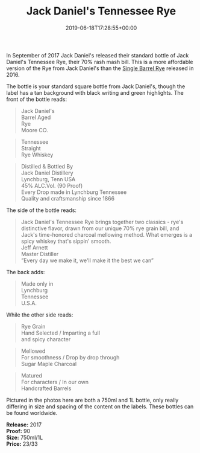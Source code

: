 ﻿---
layout: post
title: Jack Daniel's Tennessee Rye
date: '2019-06-18T17:28:55+00:00'
permalink: JackDanielsTennesseeRye
image:
  feature: 17/JackDanielsRye1L-1.jpg
description: A collector's guide to the Jack Daniel's Tennessee Rye
gallery:
  JackDanielsTennesseeRye:
  - image_path: 17/JackDanielsRye1L-1.jpg
    image-caption: Jack Daniel's Tennessee Rye 1 Liter
    image-copyright: © CollectorOfJack.com
  - image_path: 17/JackDanielsRye1L-2.jpg
    image-caption: Jack Daniel's Tennessee Rye 1 Liter
    image-copyright: © CollectorOfJack.com
  - image_path: 17/JackDanielsRye1L-3.jpg
    image-caption: Jack Daniel's Tennessee Rye 1 Liter
    image-copyright: © CollectorOfJack.com
  - image_path: 17/JackDanielsRye1L-4.jpg
    image-caption: Jack Daniel's Tennessee Rye 1 Liter
    image-copyright: © CollectorOfJack.com
  - image_path: 17/JackDanielsRye1L-5.jpg
    image-caption: Jack Daniel's Tennessee Rye 1 Liter
    image-copyright: © CollectorOfJack.com
  - image_path: 17/JackDanielsRye1L-6.jpg
    image-caption: Jack Daniel's Tennessee Rye 1 Liter
    image-copyright: © CollectorOfJack.com
  - image_path: 17/JackDanielsRye750-1.jpg
    image-caption: Jack Daniel's Tennessee Rye
    image-copyright: © CollectorOfJack.com
  - image_path: 17/JackDanielsRye750-2.jpg
    image-caption: Jack Daniel's Tennessee Rye
    image-copyright: © CollectorOfJack.com
  - image_path: 17/JackDanielsRye750-3.jpg
    image-caption: Jack Daniel's Tennessee Rye
    image-copyright: © CollectorOfJack.com
  - image_path: 17/JackDanielsRye750-4.jpg
    image-caption: Jack Daniel's Tennessee Rye
    image-copyright: © CollectorOfJack.com
---
In September of 2017 Jack Daniel's released their standard bottle of Jack Daniel's Tennessee Rye, their 70% rash mash bill. This is a more affordable version of the Rye from Jack Daniel's than the [Single Barrel Rye](/JackDanielsSingleBarrelRye) released in 2016.   

  
The bottle is your standard square bottle from Jack Daniel's, though the label has a tan background with black writing and green highlights. The front of the bottle reads:  
> Jack Daniel's     
> Barrel Aged   
> Rye  
> Moore CO.  


> Tennessee   
> Straight   
> Rye Whiskey  

> Distilled &amp; Bottled By  
> Jack Daniel Distillery  
> Lynchburg, Tenn USA  
> 45% ALC.Vol. (90 Proof)  
> Every Drop made in Lynchburg Tennessee  
> Quality and craftsmanship since 1866
  
The side of the bottle reads:  

> Jack Daniel's Tennessee Rye brings together two classics - rye's distinctive flavor, drawn from our unique 70% rye grain bill, and Jack's time-honored charcoal mellowing method. What emerges is a spicy whiskey that's sippin' smooth.   
> Jeff Arnett  
> Master Distiller  
> ”Every day we make it, we'll make it the best we can”  

  
The back adds:  

> Made only in   
> Lynchburg  
> Tennessee  
> U.S.A.  

  
While the other side reads:  
> Rye Grain  
> Hand Selected / Imparting a full  
> and spicy character  

> Mellowed  
> For smoothness / Drop by drop through  
> Sugar Maple Charcoal  
   
> Matured  
> For characters / In our own  
> Handcrafted Barrels  
  
Pictured in the photos here are both a 750ml and 1L bottle, only really differing in size and spacing of the content on the labels. These bottles can be found worldwide.  

**Release:** 2017  
**Proof:** 90  
**Size:** 750ml/1L  
**Price:** $23/$33  




